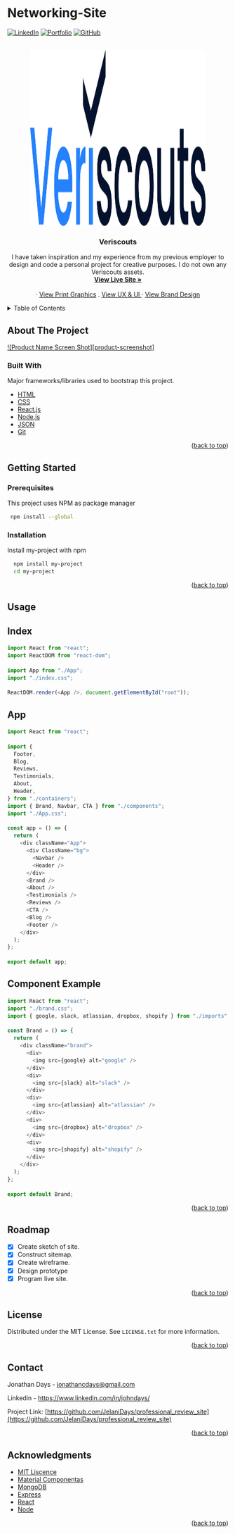 # Networking-Site

<!-- PROJECT SHIELDS -->

<a href="https://www.linkedin.com/in/johndays/">![LinkedIn](https://img.shields.io/badge/linkedin-%230077B5.svg?style=for-the-badge&logo=linkedin&logoColor=white)</a>
<a href="https://www.jonathancdays.com/">![Portfolio](https://img.shields.io/badge/Portfolio-%23000000.svg?style=for-the-badge&logo=firefox&logoColor=#FF7)</a>
<a href="https://github.com/jonathancdays">![GitHub](https://img.shields.io/badge/github-%23121011.svg?style=for-the-badge&logo=github&logoColor=white)</a>
<a href=" "> </a>
<a href=" "> </a>

<!-- PROJECT LOGO -->

<br />
<div align="center">
  <a href="https://jonathan-days-networking-site-project.netlify.app/">
    <img src="src/assets/logo.svg" alt="Logo" width="400" height="400">
  </a>

  <h3 align="center">Veriscouts</h3>

  <p align="center">
 I have taken inspiration and my experience from my previous employer to design and code a personal project for creative purposes. I do not own any Veriscouts assets.
    <br> 
    <a href="https://jonathan-days-networking-site-project.netlify.app/"><strong>View Live Site »</strong></a>
    <br />
    <br />
    ·
    <a href="https://www.jonathancdays.com/projects/networking-graphic-design.html">View Print Graphics</a>
    .
    <a href="https://www.figma.com/proto/I1faTmZyVSqyErkWu1jEtF/Veriscouts?node-id=60841%3A14&scaling=min-zoom&page-id=0%3A1">View UX & UI </a>
    ·
    <a href="https://www.jonathancdays.com/projects/networking-branding.html">View Brand Design</a> 
  </p>
</div>

<!-- TABLE OF CONTENTS -->
<details>
  <summary>Table of Contents</summary>
  <ol>
    <li>
      <a href="#about-the-project">About The Project</a>
      <ul>
        <li><a href="#built-with">Built With</a></li>
      </ul>
    </li>
    <li>
      <a href="#getting-started">Getting Started</a>
      <ul>
        <li><a href="#prerequisites">Prerequisites</a></li>
        <li><a href="#installation">Installation</a></li>
      </ul>
    </li>
    <li><a href="#usage">Usage</a></li>
    <li><a href="#roadmap">Roadmap</a></li>
    <li><a href="#license">License</a></li>
    <li><a href="#contact">Contact</a></li>
    <li><a href="#acknowledgments">Acknowledgments</a></li>
  </ol>
</details>

<!-- ABOUT THE PROJECT -->

## About The Project

[![Product Name Screen Shot][product-screenshot]](https://example.com)

### Built With

Major frameworks/libraries used to bootstrap this project. 

- [HTML](https://html.spec.whatwg.org/)
- [CSS](https://developer.mozilla.org/en-US/docs/Web/CSS)
- [React.js](https://reactjs.org/)
- [Node.js](https://nodejs.org/en/)
- [JSON](https://www.json.org/json-en.html)
- [Git](https://git-scm.com/)

<p align="right">(<a href="#top">back to top</a>)</p>

<!-- GETTING STARTED -->

## Getting Started

### Prerequisites

This project uses NPM as package manager

```bash
 npm install --global
```

### Installation

Install my-project with npm

```bash
  npm install my-project
  cd my-project
```

<p align="right">(<a href="#top">back to top</a>)</p>

<!-- USAGE EXAMPLES -->

## Usage

<h2>Index</h2>

```javascript
import React from "react";
import ReactDOM from "react-dom";

import App from "./App";
import "./index.css";

ReactDOM.render(<App />, document.getElementById("root"));
```

<h2>App</h2>

```javascript
import React from "react";

import {
  Footer,
  Blog,
  Reviews,
  Testimonials,
  About,
  Header,
} from "./containers";
import { Brand, Navbar, CTA } from "./components";
import "./App.css";

const app = () => {
  return (
    <div className="App">
      <div ClassName="bg">
        <Navbar />
        <Header />
      </div>
      <Brand />
      <About />
      <Testimonials />
      <Reviews />
      <CTA />
      <Blog />
      <Footer />
    </div>
  );
};

export default app;
```

<h2>Component Example</h2>

```javascript
import React from "react";
import "./brand.css";
import { google, slack, atlassian, dropbox, shopify } from "./imports";

const Brand = () => {
  return (
    <div className="brand">
      <div>
        <img src={google} alt="google" />
      </div>
      <div>
        <img src={slack} alt="slack" />
      </div>
      <div>
        <img src={atlassian} alt="atlassian" />
      </div>
      <div>
        <img src={dropbox} alt="dropbox" />
      </div>
      <div>
        <img src={shopify} alt="shopify" />
      </div>
    </div>
  );
};

export default Brand;
```

<p align="right">(<a href="#top">back to top</a>)</p>

<!-- ROADMAP -->

## Roadmap

- [x] Create sketch of site.
- [x] Construct sitemap.
- [x] Create wireframe.
- [x] Design prototype
- [x] Program live site.

<p align="right">(<a href="#top">back to top</a>)</p>

<!-- LICENSE -->

## License

Distributed under the MIT License. See `LICENSE.txt` for more information.

<p align="right">(<a href="#top">back to top</a>)</p>

<!-- CONTACT -->

## Contact

Jonathan Days - jonathancdays@gmail.com

Linkedin - https://www.linkedin.com/in/johndays/

Project Link: [https://github.com/JelaniDays/professional_review_site](https://github.com/JelaniDays/professional_review_site)

<p align="right">(<a href="#top">back to top</a>)</p>

<!-- ACKNOWLEDGMENTS -->

## Acknowledgments

- [MIT Liscence](https://opensource.org/licenses/MIT)
- [Material Componentas](https://github.com/material-components)
- [MongoDB](https://github.com/mongodb/mongo)
- [Express](https://github.com/expressjs/express)
- [React](https://github.com/facebook/react)
- [Node](https://github.com/nodejs/node)

<p align="right">(<a href="#top">back to top</a>)</p>

